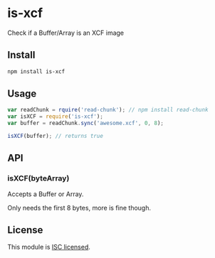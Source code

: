is-xcf
======

Check if a Buffer/Array is an XCF image

## Install

```sh
npm install is-xcf
```

## Usage

```js
var readChunk = rquire('read-chunk'); // npm install read-chunk
var isXCF = require('is-xcf');
var buffer = readChunk.sync('awesome.xcf', 0, 8);

isXCF(buffer); // returns true
```

## API

### isXCF(byteArray)

Accepts a Buffer or Array.

Only needs the first 8 bytes, more is fine though.

## License

This module is [ISC licensed](https://github.com/pskupinski/is-xcf/blob/master/LICENSE).
